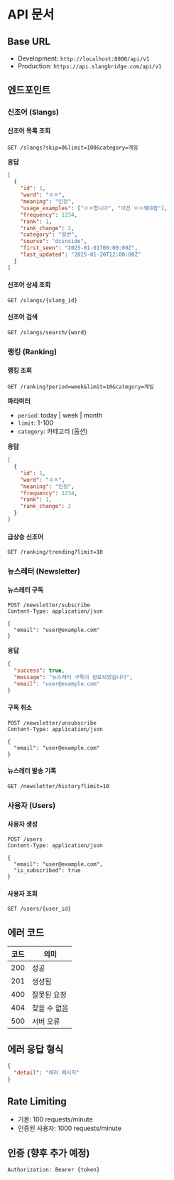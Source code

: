 # API 문서

## Base URL

- Development: `http://localhost:8000/api/v1`
- Production: `https://api.slangbridge.com/api/v1`

## 엔드포인트

### 신조어 (Slangs)

#### 신조어 목록 조회

```http
GET /slangs?skip=0&limit=100&category=게임
```

**응답**

```json
[
  {
    "id": 1,
    "word": "ㅇㅈ",
    "meaning": "인정",
    "usage_examples": ["ㅇㅈ합니다", "이건 ㅇㅈ해야함"],
    "frequency": 1234,
    "rank": 1,
    "rank_change": 2,
    "category": "일반",
    "source": "dcinside",
    "first_seen": "2025-01-01T00:00:00Z",
    "last_updated": "2025-01-20T12:00:00Z"
  }
]
```

#### 신조어 상세 조회

```http
GET /slangs/{slang_id}
```

#### 신조어 검색

```http
GET /slangs/search/{word}
```

### 랭킹 (Ranking)

#### 랭킹 조회

```http
GET /ranking?period=week&limit=10&category=게임
```

**파라미터**

- `period`: today | week | month
- `limit`: 1-100
- `category`: 카테고리 (옵션)

**응답**

```json
[
  {
    "id": 1,
    "word": "ㅇㅈ",
    "meaning": "인정",
    "frequency": 1234,
    "rank": 1,
    "rank_change": 2
  }
]
```

#### 급상승 신조어

```http
GET /ranking/trending?limit=10
```

### 뉴스레터 (Newsletter)

#### 뉴스레터 구독

```http
POST /newsletter/subscribe
Content-Type: application/json

{
  "email": "user@example.com"
}
```

**응답**

```json
{
  "success": true,
  "message": "뉴스레터 구독이 완료되었습니다",
  "email": "user@example.com"
}
```

#### 구독 취소

```http
POST /newsletter/unsubscribe
Content-Type: application/json

{
  "email": "user@example.com"
}
```

#### 뉴스레터 발송 기록

```http
GET /newsletter/history?limit=10
```

### 사용자 (Users)

#### 사용자 생성

```http
POST /users
Content-Type: application/json

{
  "email": "user@example.com",
  "is_subscribed": true
}
```

#### 사용자 조회

```http
GET /users/{user_id}
```

## 에러 코드

| 코드 | 의미 |
|------|------|
| 200 | 성공 |
| 201 | 생성됨 |
| 400 | 잘못된 요청 |
| 404 | 찾을 수 없음 |
| 500 | 서버 오류 |

## 에러 응답 형식

```json
{
  "detail": "에러 메시지"
}
```

## Rate Limiting

- 기본: 100 requests/minute
- 인증된 사용자: 1000 requests/minute

## 인증 (향후 추가 예정)

```http
Authorization: Bearer {token}
```


